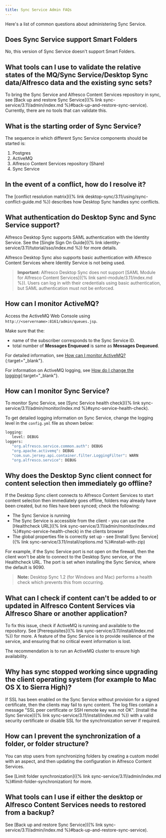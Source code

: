 ```yaml
---
title: Sync Service Admin FAQs
---
```


Here's a list of common questions about administering Sync Service.

## Does Sync Service support Smart Folders

No, this version of Sync Service doesn't support Smart Folders.

## What tools can I use to validate the relative states of the MQ/Sync Service/Desktop Sync data/Alfresco data and the existing sync sets?

To bring the Sync Service and Alfresco Content Services repository in sync, see [Back up and restore Sync Service]({% link sync-service/3.11/admin/index.md %}#back-up-and-restore-sync-service). Currently, there are no tools that can validate this.

## What is the starting order of Sync Service?

The sequence in which different Sync Service components should be started is:

1. Postgres
2. ActiveMQ
3. Alfresco Content Services repository (Share)
4. Sync Service

## In the event of a conflict, how do I resolve it?

The [conflict resolution matrix]({% link desktop-sync/3.11/using/sync-conflict-guide.md %}) describes how Desktop Sync handles sync conflicts.

## What authentication do Desktop Sync and Sync Service support?

Alfresco Desktop Sync supports SAML authentication with the Identity Service. See the [Single Sign On Guide]({% link identity-service/3.11/tutorial/sso/index.md %}) for more details.

Alfresco Desktop Sync also supports basic authentication with Alfresco Content Services where Identity Service is not being used.

> **Important:** Alfresco Desktop Sync does not support [SAML Module for Alfresco Content Services]({% link saml-module/3.11/index.md %}). Users can log in with their credentials using basic authentication, but SAML authentication must not be enforced.

## How can I monitor ActiveMQ?

Access the ActiveMQ Web Console using `http://<servername>:8161/admin/queues.jsp`.

Make sure that the:

* name of the subscriber corresponds to the Sync Service ID.
* total number of **Messages Enqueued** is same as **Messages Dequeued**.

For detailed information, see [How can I monitor ActiveMQ?](https://activemq.apache.org/how-can-i-monitor-activemq.html){:target="_blank"}.

For information on ActiveMQ logging, see [How do I change the logging](https://activemq.apache.org/how-do-i-change-the-logging.html){:target="_blank"}.

## How can I monitor Sync Service?

To monitor Sync Service, see [Sync Service health check]({% link sync-service/3.11/admin/monitor/index.md %}#sync-service-health-check).

To get detailed logging information on Sync Service, change the logging level in the `config.yml` file as shown below:

```bash
logging:
   level: DEBUG
loggers:
   "org.alfresco.service.common.auth": DEBUG
   "org.apache.activemq": DEBUG
   "com.sun.jersey.api.container.filter.LoggingFilter": WARN
   "org.alfresco.service": DEBUG
```

## Why does the Desktop Sync client connect for content selection then immediately go offline?

If the Desktop Sync client connects to Alfresco Content Services to start content selection then immediately goes offline, folders may already have been created, but no files have been synced; check the following:

* The Sync Service is running
* The Sync Service is accessible from the client - you can use the [Healthcheck URL]({% link sync-service/3.11/admin/monitor/index.md %}#sync-service-health-check) in the clients browser
* The global properties file is correctly set up - see [Install Sync Service]({% link sync-service/3.11/install/options.md %}#install-with-zip)

For example, if the Sync Service port is not open on the firewall, then the client won't be able to connect to the Desktop Sync service, or the Healthcheck URL. The port is set when installing the Sync Service, where the default is 9090.

> **Note:** Desktop Sync 1.2 (for Windows and Mac) performs a health check which prevents this from occurring.

## What can I check if content can't be added to or updated in Alfresco Content Services via Alfresco Share or another application?

To fix this issue, check if ActiveMQ is running and available to the repository. See [Prerequisites]({% link sync-service/3.11/install/index.md %}) for more. A feature of the Sync Service is to provide resilience of the service, and ensuring that no critical event information is lost.

The recommendation is to run an ActiveMQ cluster to ensure high availability.

## Why has sync stopped working since upgrading the client operating system (for example to Mac OS X to Sierra High)?

If SSL has been enabled on the Sync Service without provision for a signed certificate, then the clients may fail to sync content. The log files contain a message "SSL peer certificate or SSH remote key was not OK". [Install the Sync Service]({% link sync-service/3.11/install/index.md %}) with a valid security certificate or disable SSL for the synchronization server if required.

## How can I prevent the synchronization of a folder, or folder structure?

You can stop users from synchronizing folders by creating a custom model with an aspect, and then updating the configuration in Alfresco Content Services.

See [Limit folder synchronization]({% link sync-service/3.11/admin/index.md %}#limit-folder-synchronization) for more.

## What tools can I use if either the desktop or Alfresco Content Services needs to restored from a backup?

See [Back up and restore Sync Service]({% link sync-service/3.11/admin/index.md %}#back-up-and-restore-sync-service).
